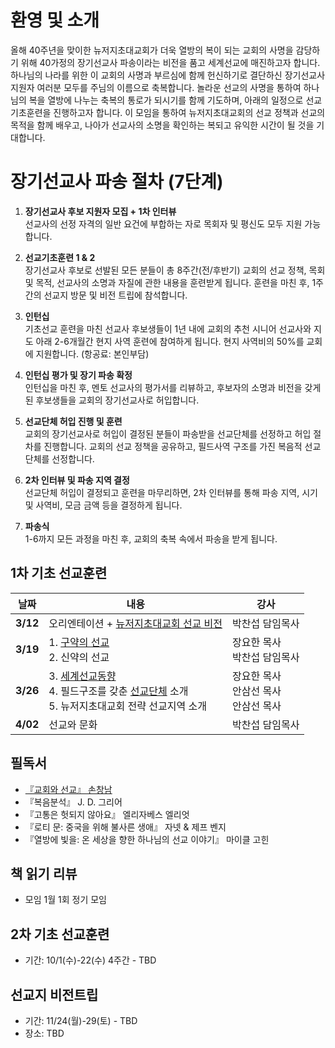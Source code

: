 환영 및 소개
=======
 올해 40주년을 맞이한 뉴저지초대교회가 더욱 열방의 복이 되는 교회의 사명을 감당하기 위해 40가정의 장기선교사 파송이라는 비전을 품고 세계선교에 매진하고자 합니다.
하나님의 나라를 위한 이 교회의 사명과 부르심에 함께 헌신하기로 결단하신 장기선교사 지원자 여러분 모두를 주님의 이름으로 축복합니다. 놀라운 선교의 사명을 통하여 하나님의 복을 열방에 나누는 축복의 통로가 되시기를 함께 기도하며, 아래의 일정으로 선교기초훈련을 진행하고자 합니다. 이 모임을 통하여 뉴저지초대교회의 선교 정책과 선교의 목적을 함께 배우고, 나아가 선교사의 소명을 확인하는 복되고 유익한 시간이 될 것을 기대합니다.

# 장기선교사 파송 절차 (7단계)
1. **장기선교사 후보 지원자 모집 + 1차 인터뷰** <br/>선교사의 선정 자격의 일반 요건에 부합하는 자로 목회자 및 평신도 모두 지원 가능합니다.

2. **선교기초훈련 1 & 2** <br/>장기선교사 후보로 선발된 모든 분들이 총 8주간(전/후반기) 교회의 선교 정책,
목회 및 목적, 선교사의 소명과 자질에 관한 내용을 훈련받게 됩니다.
훈련을 마친 후, 1주간의 선교지 방문 및 비전 트립에 참석합니다.

3. **인턴십** <br/>기초선교 훈련을 마친 선교사 후보생들이 1년 내에 교회의
추천 시니어 선교사와 지도 아래 2-6개월간 현지 사역 훈련에 참여하게 됩니다.
현지 사역비의 50%를 교회에 지원합니다. (항공료: 본인부담)

4. **인턴십 평가 및 장기 파송 확정** <br/>인턴십을 마친 후, 멘토 선교사의 평가서를 리뷰하고, 후보자의 소명과
비전을 갖게 된 후보생들을 교회의 장기선교사로 허입합니다.

5. **선교단체 허입 진행 및 훈련** <br/>교회의 장기선교사로 허입이 결정된 분들이 파송받을 선교단체를 선정하고
허입 절차를 진행합니다.
교회의 선교 정책을 공유하고, 필드사역 구조를 가진 복음적 선교단체를 선정합니다.

6. **2차 인터뷰 및 파송 지역 결정** <br/>선교단체 허입이 결정되고 훈련을 마무리하면, 2차 인터뷰를 통해 파송 지역,
시기 및 사역비, 모금 금액 등을 결정하게 됩니다.

7. **파송식** <br/>1-6까지 모든 과정을 마친 후, 교회의 축복 속에서 파송을 받게 됩니다.

## 1차 기초 선교훈련

| 날짜  | 내용 | 강사 |
|-------|-------------------------------|----------------|
| **3/12** | 오리엔테이션 + [뉴저지초대교회 선교 비전](../README.md#뉴저지초대교회-선교방향성) | 박찬섭 담임목사 |
| **3/19** | 1. [구약의 선교](./구약의선교/README.md) <br> 2. 신약의 선교 | 장요한 목사 <br> 박찬섭 담임목사 |
| **3/26** | 3. [세계선교동향](./세계선교동향/README.md) <br> 4. 필드구조를 갖춘 [선교단체](./선교단체/README.md) 소개 <br> 5. 뉴저지초대교회 전략 선교지역 소개 | 장요한 목사 <br> 안삼선 목사 <br> 안삼선 목사 |
| **4/02** | 선교와 문화 | 박찬섭 담임목사 |


## 필독서
* [『교회와 선교』 손창남](필독서/교회와선교-손창남/README.md)
* 『복음분석』 J. D. 그리어
* 『고통은 헛되지 않아요』 엘리자베스 엘리엇
* 『로티 문: 중국을 위해 불사른 생애』 자넷 & 제프 벤지
* 『열방에 빛을: 온 세상을 향한 하나님의 선교 이야기』 마이클 고힌

## 책 읽기 리뷰
* 모임 1월 1회 정기 모임

## 2차 기초 선교훈련
* 기간: 10/1(수)-22(수) 4주간 - TBD

## 선교지 비전트립
* 기간: 11/24(월)-29(토) - TBD
* 장소: TBD
